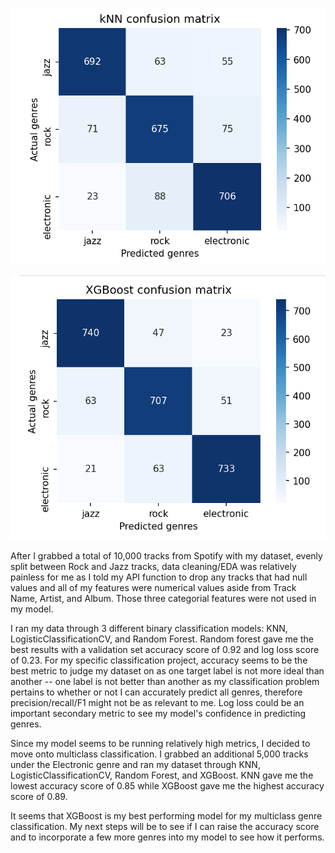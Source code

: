 ![Figure 1-1](KNNMCMatrix.png "Figure 1-1")

![Figure 1-2](XGBoostMCMatrix.png "Figure 1-2")


After I grabbed a total of 10,000 tracks from Spotify with my dataset, evenly split between Rock and Jazz tracks, data cleaning/EDA was relatively painless for me as I told my API function to drop any tracks that had null values and all of my features were numerical values aside from Track Name, Artist, and Album. Those three categorial features were not used in my model.

I ran my data through 3 different binary classification models: KNN, LogisticClassificationCV, and Random Forest. Random forest gave me the best results with a validation set accuracy score of 0.92 and log loss score of 0.23. For my specific classification project, accuracy seems to be the best metric to judge my dataset on as one target label is not more ideal than another -- one label is not better than another as my classification problem pertains to whether or not I can accurately predict all genres, therefore precision/recall/F1 might not be as relevant to me. Log loss could be an important secondary metric to see my model's confidence in predicting genres. 

Since my model seems to be running relatively high metrics, I decided to move onto multiclass classification. I grabbed an additional 5,000 tracks under the Electronic genre and ran my dataset through KNN, LogisticClassificationCV, Random Forest, and XGBoost. KNN gave me the lowest accuracy score of 0.85 while XGBoost gave me the highest accuracy score of 0.89. 

It seems that XGBoost is my best performing model for my multiclass genre classification. My next steps will be to see if I can raise the accuracy score and to incorporate a few more genres into my model to see how it performs. 
